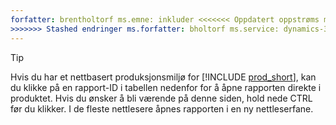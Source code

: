 ```yaml
---
forfatter: brentholtorf ms.emne: inkluder <<<<<<< Oppdatert oppstrøms ms.dato: 06.12.2024 ======= ms.dato: 20.05.2024
>>>>>>> Stashed endringer ms.forfatter: bholtorf ms.service: dynamics-365-business-central ms.reviewer: bholtorf
---
```


> [!TIP]
> Hvis du har et nettbasert produksjonsmiljø for [!INCLUDE [prod_short](prod_short.md)], kan du klikke på en rapport-ID i tabellen nedenfor for å åpne rapporten direkte i produktet. Hvis du ønsker å bli værende på denne siden, hold nede CTRL før du klikker. I de fleste nettlesere åpnes rapporten i en ny nettleserfane.